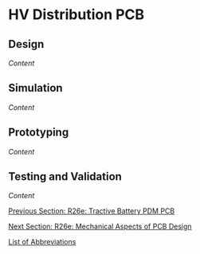 # HV Distribution PCB

## Design
_Content_

## Simulation
_Content_

## Prototyping
_Content_

## Testing and Validation
_Content_  

[Previous Section: R26e: Tractive Battery PDM PCB](tractive-battery-pdm.md)

[Next Section: R26e: Mechanical Aspects of PCB Design](mech-aspects-of-pcb-design.md)  

[List of Abbreviations](list-of-abbrev.md)
